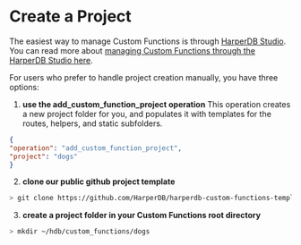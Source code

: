 # Create a Project
The easiest way to manage Custom Functions is through [HarperDB Studio](https://harperdb.io/docs/harperdb-studio/manage-functions/). You can read more about [managing Custom Functions through the HarperDB Studio here](https://harperdb.io/docs/harperdb-studio/manage-functions/).

For users who prefer to handle project creation manually, you have three options:



1. **use the add_custom_function_project operation**
This operation creates a new project folder for you, and populates it with templates for the routes, helpers, and static subfolders.

```json
{
"operation": "add_custom_function_project",
"project": "dogs"
}
```


2. **clone our public github project template**

```bash
> git clone https://github.com/HarperDB/harperdb-custom-functions-template.git ~/hdb/custom_functions/dogs
```


3. **create a project folder in your Custom Functions root directory**

```bash
> mkdir ~/hdb/custom_functions/dogs
```